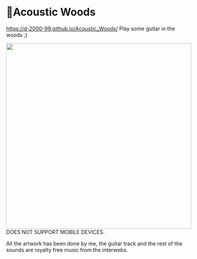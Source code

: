 # 🎸Acoustic Woods

https://d-2000-99.github.io/Acoustic_Woods/
Play some guitar in the woods ;)

<img src="(https://user-images.githubusercontent.com/68558063/113477100-58787e00-949d-11eb-9922-d4eb28e9b7ff.png" width="500" height="500">
DOES NOT SUPPORT MOBILE DEVICES.

All the artwork has been done by me, the guitar track and the rest of the sounds are royalty free music from the interwebs.
